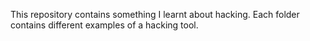This repository contains something I learnt about hacking.
    Each folder contains different examples of a hacking tool.
